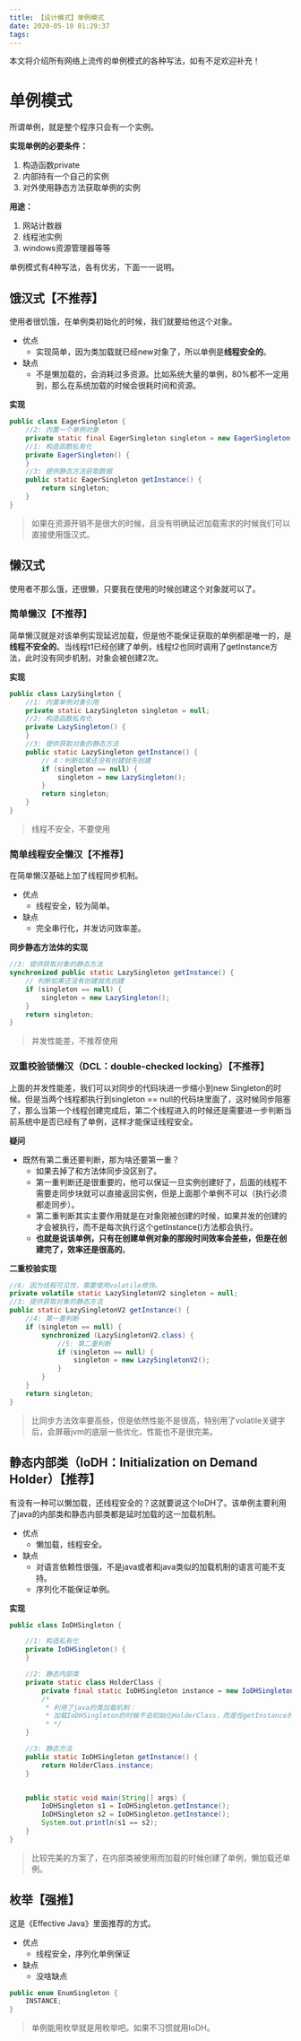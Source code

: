 ```yaml
---
title: 【设计模式】单例模式
date: 2020-05-10 01:29:37
tags:
---
```


本文将介绍所有网络上流传的单例模式的各种写法，如有不足欢迎补充！

<!-- more -->

# 单例模式

所谓单例，就是整个程序只会有一个实例。

**实现单例的必要条件：**

1. 构造函数private
2. 内部持有一个自己的实例
3. 对外使用静态方法获取单例的实例

**用途：**

1. 网站计数器
2. 线程池实例
3. windows资源管理器等等

单例模式有4种写法，各有优劣，下面一一说明。

## 饿汉式【不推荐】

使用者很饥饿，在单例类初始化的时候，我们就要给他这个对象。

- 优点
  - 实现简单，因为类加载就已经new对象了，所以单例是**线程安全的**。
- 缺点
  - 不是懒加载的，会消耗过多资源。比如系统大量的单例，80%都不一定用到，那么在系统加载的时候会很耗时间和资源。

**实现**

```java
public class EagerSingleton {
    //2: 内置一个单例对象
    private static final EagerSingleton singleton = new EagerSingleton();
    //1: 构造函数私有化
    private EagerSingleton() {
    }
    //3: 提供静态方法获取数据
    public static EagerSingleton getInstance() {
        return singleton;
    }
}
```

> 如果在资源开销不是很大的时候，且没有明确延迟加载需求的时候我们可以直接使用饿汉式。

## 懒汉式

使用者不那么饿，还很懒，只要我在使用的时候创建这个对象就可以了。

### 简单懒汉【不推荐】

简单懒汉就是对该单例实现延迟加载，但是他不能保证获取的单例都是唯一的，是**线程不安全的**。当线程t1已经创建了单例，线程t2也同时调用了getInstance方法，此时没有同步机制，对象会被创建2次。

**实现**

```java
public class LazySingleton {
    //1: 内置单例对象引用
    private static LazySingleton singleton = null;
    //2: 构造函数私有化
    private LazySingleton() {
    }
    //3: 提供获取对象的静态方法
    public static LazySingleton getInstance() {
        // 4：判断如果还没有创建就先创建
        if (singleton == null) {
            singleton = new LazySingleton();
        }
        return singleton;
    }
}
```

> 线程不安全，不要使用

### 简单线程安全懒汉【不推荐】

在简单懒汉基础上加了线程同步机制。

- 优点
  - 线程安全，较为简单。
- 缺点
  - 完全串行化，并发访问效率差。

**同步静态方法体的实现**

```java
//3: 提供获取对象的静态方法
synchronized public static LazySingleton getInstance() {
    // 判断如果还没有创建就先创建
    if (singleton == null) {
        singleton = new LazySingleton();
    }
    return singleton;
}
```

> 并发性能差，不推荐使用

### 双重校验锁懒汉（DCL：double-checked locking）【不推荐】

上面的并发性能差，我们可以对同步的代码块进一步缩小到new Singleton的时候。但是当两个线程都执行到singleton == null的代码块里面了，这时候同步阻塞了，那么当第一个线程创建完成后，第二个线程进入的时候还是需要进一步判断当前系统中是否已经有了单例，这样才能保证线程安全。

**疑问**

- 既然有第二重还要判断，那为啥还要第一重？
  - 如果去掉了和方法体同步没区别了。
  - 第一重判断还是很重要的，他可以保证一旦实例创建好了，后面的线程不需要走同步块就可以直接返回实例，但是上面那个单例不可以（执行必须都走同步）。
  - 第二重判断其实主要作用就是在对象刚被创建的时候，如果并发的创建的才会被执行，而不是每次执行这个getInstance()方法都会执行。
  - **也就是说该单例，只有在创建单例对象的那段时间效率会差些，但是在创建完了，效率还是很高的**。

**二重校验实现**

```java
//6: 因为线程可见性，需要使用volatile修饰。
private volatile static LazySingletonV2 singleton = null;
//3: 提供获取对象的静态方法
public static LazySingletonV2 getInstance() {
    //4: 第一重判断
    if (singleton == null) {
        synchronized (LazySingletonV2.class) {
            //5: 第二重判断
            if (singleton == null) {
                singleton = new LazySingletonV2();
            }
        }
    }
    return singleton;
}
```

> 比同步方法效率要高些，但是依然性能不是很高，特别用了volatile关键字后，会屏蔽jvm的底层一些优化，性能也不是很完美。

## 静态内部类（IoDH：Initialization on Demand Holder）【推荐】

有没有一种可以懒加载，还线程安全的？这就要说这个IoDH了。该单例主要利用了java的内部类和静态内部类都是延时加载的这一加载机制。

- 优点
  - 懒加载，线程安全。
- 缺点
  - 对语言依赖性很强，不是java或者和java类似的加载机制的语言可能不支持。
  - 序列化不能保证单例。

**实现**

```java
public class IoDHSingleton {

    //1: 构造私有化
    private IoDHSingleton() {
    }

    //2: 静态内部类
    private static class HolderClass {
        private final static IoDHSingleton instance = new IoDHSingleton();
        /*
         * 利用了java的类加载机制：
         * 加载IoDHSingleton的时候不会初始化HolderClass，而是在getInstance的时候才会加载。
         * */
    }

    //3: 静态方法
    public static IoDHSingleton getInstance() {
        return HolderClass.instance;
    }


    public static void main(String[] args) {
        IoDHSingleton s1 = IoDHSingleton.getInstance();
        IoDHSingleton s2 = IoDHSingleton.getInstance();
        System.out.println(s1 == s2);
    }
}
```

> 比较完美的方案了，在内部类被使用而加载的时候创建了单例，懒加载还单例。

## 枚举【强推】

这是《Effective Java》里面推荐的方式。

- 优点
  - 线程安全，序列化单例保证
- 缺点
  - 没啥缺点

```java
public enum EnumSingleton {
    INSTANCE;
}
```

> 单例能用枚举就是用枚举吧。如果不习惯就用IoDH。